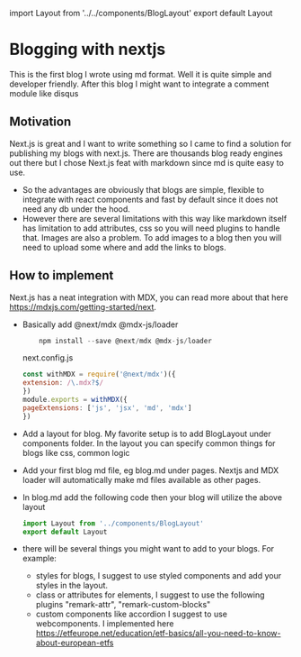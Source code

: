 import Layout from '../../components/BlogLayout'
export default Layout

# Blogging with nextjs

This is the first blog I wrote using md format. Well it is quite simple and developer friendly. After this blog I might want to integrate a comment module like disqus

## Motivation

Next.js is great and I want to write something so I came to find a solution for publishing my blogs with next.js. There are thousands blog ready engines out there but I chose Next.js feat with markdown since md is quite easy to use.

- So the advantages are obviously that blogs are simple, flexible to integrate with react components and fast by default since it does not need any db under the hood.
- However there are several limitations with this way like markdown itself has limitation to add attributes, css so you will need plugins to handle that. Images are also a problem. To add images to a blog then you will need to upload some where and add the links to blogs.

## How to implement

Next.js has a neat integration with MDX, you can read more about that here https://mdxjs.com/getting-started/next.

- Basically add @next/mdx @mdx-js/loader

    ```javascript
        npm install --save @next/mdx @mdx-js/loader
    ```

    next.config.js

    ```javascript 
    const withMDX = require('@next/mdx')({
    extension: /\.mdx?$/
    })
    module.exports = withMDX({
    pageExtensions: ['js', 'jsx', 'md', 'mdx']
    })
    ```

- Add a layout for blog. My favorite setup is to add BlogLayout under components folder. In the layout you can specify common things for blogs like css, common logic

- Add your first blog md file, eg blog.md under pages. Nextjs and MDX loader will automatically make md files available as other pages.

- In blog.md add the following code then your blog will utilize the above layout

    ```javascript
    import Layout from '../components/BlogLayout'
    export default Layout
    ```
- there will be several things you might want to add to your blogs. For example:
    + styles for blogs, I suggest to use styled components and add your styles in the layout.
    + class or attributes for elements, I suggest to use the following plugins "remark-attr", "remark-custom-blocks"
    + custom components like accordion I suggest to use webcomponents. I implemented here https://etfeurope.net/education/etf-basics/all-you-need-to-know-about-european-etfs

